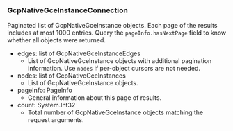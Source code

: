 ### GcpNativeGceInstanceConnection
Paginated list of GcpNativeGceInstance objects. Each page of the results includes at most 1000 entries. Query the `pageInfo.hasNextPage` field to know whether all objects were returned.

- edges: list of GcpNativeGceInstanceEdges
  - List of GcpNativeGceInstance objects with additional pagination information. Use `nodes` if per-object cursors are not needed.
- nodes: list of GcpNativeGceInstances
  - List of GcpNativeGceInstance objects.
- pageInfo: PageInfo
  - General information about this page of results.
- count: System.Int32
  - Total number of GcpNativeGceInstance objects matching the request arguments.
